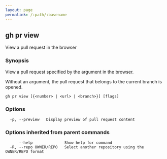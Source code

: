 ```yaml
---
layout: page
permalink: /:path/:basename
---
```


## gh pr view

View a pull request in the browser

### Synopsis

View a pull request specified by the argument in the browser.

Without an argument, the pull request that belongs to the current
branch is opened.

```
gh pr view [{<number> | <url> | <branch>}] [flags]
```

### Options

```
  -p, --preview   Display preview of pull request content
```

### Options inherited from parent commands

```
      --help              Show help for command
  -R, --repo OWNER/REPO   Select another repository using the OWNER/REPO format
```

